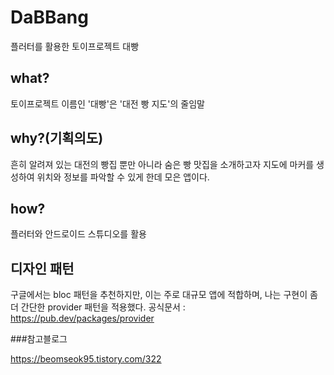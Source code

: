 # DaBBang
플러터를 활용한 토이프로젝트 대빵

## what?
토이프로젝트 이름인 '대빵'은 '대전 빵 지도'의 줄임말


## why?(기획의도)
흔히 알려져 있는 대전의 빵집 뿐만 아니라 숨은 빵 맛집을 소개하고자 지도에 마커를 생성하여 위치와 정보를 파악할 수 있게 한데 모은 앱이다.


## how?
 플러터와 안드로이드 스튜디오를 활용
 
 
## 디자인 패턴
 구글에서는 bloc 패턴을 추천하지만, 이는 주로 대규모 앱에 적합하며, 나는 구현이 좀 더 간단한 provider 패턴을 적용했다.
 공식문서 : https://pub.dev/packages/provider


###참고블로그

https://beomseok95.tistory.com/322
